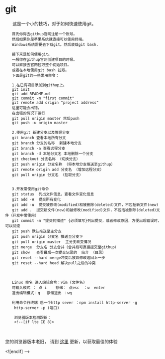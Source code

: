 # git
       这是一个小的技巧，对于如何快速使用git。

       首先你得去githup官网注册一个账号。
       然后如果你是苹果系统就直接可以使用终端。
       Windows系统需要去下载git。然后装载git bash.

       接下来是如何使用git。
       一般你在githup官网创建项目的时候。
       可以直接去官网拉取整个初始项目。
       或者在本地使用git bash 拉取。
       下面是git的一些常用命令：

       1.在已有项目添加到githup上。
       git init
       git add README.md
       git commit -m "first commit"
       git remote add origin "project address"
       这里可能会出错，
       在出错的情况下运行
       git pull origin master 然后push
       git push -u origin master

       2.使用git 新建分支以及管理分支
       git branch 查看本地所有分支
       git branch 分支的名称  新建本地分支
       git branch -a 查看远程分支
       git branch -d 本地分支名 本地删除一个分支
       git checkout 分支名称 （切换分支）
       git push origin 分支名称 （将本地分支推送至githup）
       git remote origin add 分支名 （增加远程分支）
       git pull origin 分支名 （拉取分支）
       

       3.开发常使用git命令
       git status  列出文件信息，查看文件变化信息
       git add -A  提交所有变化
       git add -u  提交被修改(modified)和被删除(deleted)文件，不包括新文件(new)
       git add .  提交新文件(new)和被修改(modified)文件，不包括被删除(deleted)文件（开发中常使用）
       git commit -m "提交的描述" {必须填写}列出提交，或者修改原因，方便出现错误时，可以回滚
       git push 默认推送至主分支
       git push origin 分支名 推送至分支下
       git pull origin master  主分支改变情况
       git merge  分支名 分支合并（合并后可直接提交至githup）
       git show   查看最后一次提交记录的  简介 （目录）
       git reset --hard merge冲突后放弃修改返回上一步
       git reset --hard head 解决pull之后的冲突

       
       

       Linux 命名 进入编辑命令：vim (文件名)   
       可输入模式 ： 点 i    存储： 点esc  ：w  enter 
       退出编辑模式：q   存储退出 ：wq

       利用命令行终端 启一个http sever ：npm install http-server -g  
        http-server -p (端口)

        浏览器版本检测跟新：
        <!--[if lte IE 8]>
        <p class="browserupgrade">您的浏览器版本老旧，
        请到 <a href="http://browsehappy.com">
        这里</a> 更新，以获取最佳的体验</p>
              <![endif] -->
